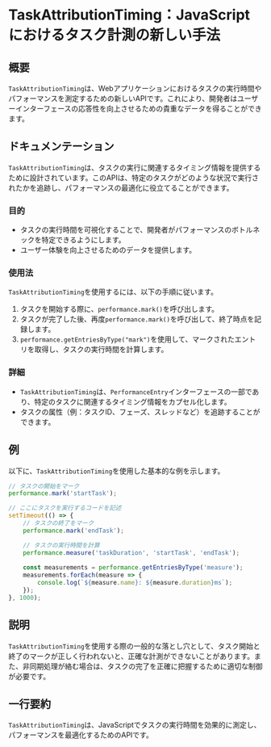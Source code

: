 <!--
Meta Description: # TaskAttributionTiming：JavaScriptにおけるタスク計測の新しい手法 ## 概要 `TaskAttributionTiming`は、Webアプリケーションにおけるタスクの実行時間やパフォーマンスを測定するための新しいAPIです。これにより、開発者はユーザーインターフェー...
Meta Keywords: taskattributiontiming, performance, mark, measure, getentriesbytype
-->

# TaskAttributionTiming：JavaScriptにおけるタスク計測の新しい手法

## 概要
`TaskAttributionTiming`は、Webアプリケーションにおけるタスクの実行時間やパフォーマンスを測定するための新しいAPIです。これにより、開発者はユーザーインターフェースの応答性を向上させるための貴重なデータを得ることができます。

## ドキュメンテーション
`TaskAttributionTiming`は、タスクの実行に関連するタイミング情報を提供するために設計されています。このAPIは、特定のタスクがどのような状況で実行されたかを追跡し、パフォーマンスの最適化に役立てることができます。

### 目的
- タスクの実行時間を可視化することで、開発者がパフォーマンスのボトルネックを特定できるようにします。
- ユーザー体験を向上させるためのデータを提供します。

### 使用法
`TaskAttributionTiming`を使用するには、以下の手順に従います。
1. タスクを開始する際に、`performance.mark()`を呼び出します。
2. タスクが完了した後、再度`performance.mark()`を呼び出して、終了時点を記録します。
3. `performance.getEntriesByType("mark")`を使用して、マークされたエントリを取得し、タスクの実行時間を計算します。

### 詳細
- `TaskAttributionTiming`は、`PerformanceEntry`インターフェースの一部であり、特定のタスクに関連するタイミング情報をカプセル化します。
- タスクの属性（例：タスクID、フェーズ、スレッドなど）を追跡することができます。

## 例
以下に、`TaskAttributionTiming`を使用した基本的な例を示します。

```javascript
// タスクの開始をマーク
performance.mark('startTask');

// ここにタスクを実行するコードを記述
setTimeout(() => {
    // タスクの終了をマーク
    performance.mark('endTask');

    // タスクの実行時間を計算
    performance.measure('taskDuration', 'startTask', 'endTask');
    
    const measurements = performance.getEntriesByType('measure');
    measurements.forEach(measure => {
        console.log(`${measure.name}: ${measure.duration}ms`);
    });
}, 1000);
```

## 説明
`TaskAttributionTiming`を使用する際の一般的な落とし穴として、タスク開始と終了のマークが正しく行われないと、正確な計測ができないことがあります。また、非同期処理が絡む場合は、タスクの完了を正確に把握するために適切な制御が必要です。

## 一行要約
`TaskAttributionTiming`は、JavaScriptでタスクの実行時間を効果的に測定し、パフォーマンスを最適化するためのAPIです。